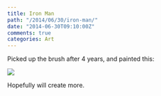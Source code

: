 ```yaml
---
title: Iron Man
path: "/2014/06/30/iron-man/"
date: "2014-06-30T09:10:00Z"
comments: true
categories: Art
---
```


Picked up the brush after 4 years, and painted this: <span class="more"></span>

![](http://static.bhashkar.me/images/IMG_20140629_213859.jpg)

Hopefully will create more.
